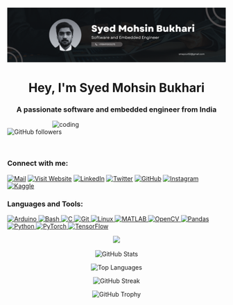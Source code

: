 ![logo](https://github.com/mayourbukhari/mayourbukhari/blob/main/Syed%20Mohsin%20Bukhari%20(2).png)

<h1 align="center">Hey, I'm Syed Mohsin Bukhari</h1>
<h3 align="center">A passionate software and embedded engineer from India</h3>

<img align="right" alt="coding" width="400" src="https://user-images.githubusercontent.com/55389276/140866485-8fb1c876-9a8f-4d6a-98dc-08c4981eaf70.gif">

![GitHub followers](https://img.shields.io/github/followers/mayourbukhari?label=Followers&style=social)

<p align="left">
  <a href="https://twitter.com/" target="blank"><img src="https://img.shields.io/twitter/follow/?logo=twitter&style=for-the-badge" alt="" /></a>
</p>

### Connect with me:
[![Mail](https://img.shields.io/badge/Mail-Contact-informational?style=for-the-badge&logo=gmail)](mailto:smayour82@gmail.com) [![Visit Website](https://img.shields.io/badge/Visit%20Website-Portfolio-blue?style=for-the-badge)](https://mayourbukhari.github.io/Personal-Portfolio)  [![LinkedIn](https://img.shields.io/badge/LinkedIn-Connect-blue?style=for-the-badge&logo=linkedin)](https://www.linkedin.com/in/syed-mohsin-bukhari/)  [![Twitter](https://img.shields.io/badge/Twitter-Follow-blue?style=for-the-badge&logo=twitter)](https://twitter.com/ArraySurvey)  [![GitHub](https://img.shields.io/badge/GitHub-Follow-blue?style=for-the-badge&logo=github)](https://github.com/mayourbukhari)  [![Instagram](https://img.shields.io/badge/Instagram-Follow-red?style=for-the-badge&logo=instagram)](https://www.instagram.com/mayour_writes) [![Kaggle](https://img.shields.io/badge/Kaggle-Profile-blue?style=for-the-badge&logo=kaggle)](https://kaggle.com/mayourbukhari)


<h3 align="left">Languages and Tools:</h3>
<p align="left">
  <a href="https://www.arduino.cc/" target="_blank" rel="noreferrer">
    <img src="https://img.shields.io/badge/Arduino-00979D?style=for-the-badge&logo=arduino&logoColor=white" alt="Arduino"/>
  </a>
  <a href="https://www.gnu.org/software/bash/" target="_blank" rel="noreferrer">
    <img src="https://img.shields.io/badge/Bash-4EAA25?style=for-the-badge&logo=gnu-bash&logoColor=white" alt="Bash"/>
  </a>
  <a href="https://www.cprogramming.com/" target="_blank" rel="noreferrer">
    <img src="https://img.shields.io/badge/C-A8B9CC?style=for-the-badge&logo=c&logoColor=white" alt="C"/>
  </a>
  <a href="https://git-scm.com/" target="_blank" rel="noreferrer">
    <img src="https://img.shields.io/badge/Git-F05032?style=for-the-badge&logo=git&logoColor=white" alt="Git"/>
  </a>
  <a href="https://www.linux.org/" target="_blank" rel="noreferrer">
    <img src="https://img.shields.io/badge/Linux-FCC624?style=for-the-badge&logo=linux&logoColor=black" alt="Linux"/>
  </a>
  <a href="https://www.mathworks.com/" target="_blank" rel="noreferrer">
    <img src="https://img.shields.io/badge/MATLAB-0076A8?style=for-the-badge&logo=mathworks&logoColor=white" alt="MATLAB"/>
  </a>
  <a href="https://opencv.org/" target="_blank" rel="noreferrer">
    <img src="https://img.shields.io/badge/OpenCV-5C3EE8?style=for-the-badge&logo=opencv&logoColor=white" alt="OpenCV"/>
  </a>
  <a href="https://pandas.pydata.org/" target="_blank" rel="noreferrer">
    <img src="https://img.shields.io/badge/Pandas-150458?style=for-the-badge&logo=pandas&logoColor=white" alt="Pandas"/>
  </a>
  <a href="https://www.python.org" target="_blank" rel="noreferrer">
    <img src="https://img.shields.io/badge/Python-3776AB?style=for-the-badge&logo=python&logoColor=white" alt="Python"/>
  </a>
  <a href="https://pytorch.org/" target="_blank" rel="noreferrer">
    <img src="https://img.shields.io/badge/PyTorch-EE4C2C?style=for-the-badge&logo=pytorch&logoColor=white" alt="PyTorch"/>
  </a>
  <a href="https://www.tensorflow.org" target="_blank" rel="noreferrer">
    <img src="https://img.shields.io/badge/TensorFlow-FF6F00?style=for-the-badge&logo=tensorflow&logoColor=white" alt="TensorFlow"/>
  </a>
</p>


<p align="center"> 
  <img src="https://profile-counter.glitch.me/mayourbukhari/count.svg" />
</p>


  <p align="center">
  <img src="https://github-readme-stats.vercel.app/api?username=mayourbukhari&show_icons=true&theme=dark" alt="GitHub Stats" />
</p>

<p align="center">
  <img src="https://github-readme-stats.vercel.app/api/top-langs/?username=mayourbukhari&show_icons=true&layout=compact&theme=dark" alt="Top Languages" />
</p>

<p align="center">
  <img src="https://github-readme-streak-stats.herokuapp.com/?user=mayourbukhari&theme=dark" alt="GitHub Streak" />
</p>

<p align="center">
  <img src="https://github-profile-trophy.vercel.app/?username=mayourbukhari&theme=gruvbox" alt="GitHub Trophy" />
</p>





